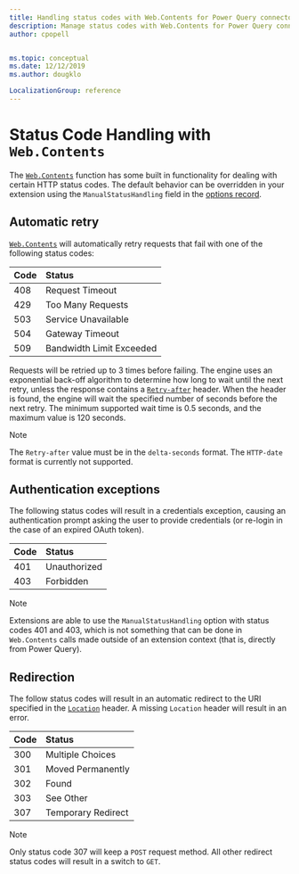 ```yaml
---
title: Handling status codes with Web.Contents for Power Query connectors
description: Manage status codes with Web.Contents for Power Query connectors
author: cpopell


ms.topic: conceptual
ms.date: 12/12/2019
ms.author: dougklo

LocalizationGroup: reference
---
```


# Status Code Handling with `Web.Contents`

The [`Web.Contents`](/powerquery-m/web-contents) function has some built in functionality for dealing with certain HTTP status codes. The default behavior can be overridden in your extension using the `ManualStatusHandling` field in the [options record](/powerquery-m/web-contents#__toc360793395).

## Automatic retry

[`Web.Contents`](/powerquery-m/web-contents) will automatically retry requests that fail with one of the following status codes:

| Code | Status                     |
|:-----|:---------------------------|
| 408  | Request Timeout            |
| 429  | Too Many Requests          |
| 503  | Service Unavailable        |
| 504  | Gateway Timeout            |
| 509  | Bandwidth Limit Exceeded   |

Requests will be retried up to 3 times before failing. The engine uses an exponential back-off algorithm to determine how long to wait until the next retry, unless the response contains a [`Retry-after`](https://www.w3.org/Protocols/rfc2616/rfc2616-sec14.html#sec14.37) header. When the header is found, the engine will wait the specified number of seconds before the next retry. The minimum supported wait time is 0.5 seconds, and the maximum value is 120 seconds.

>[!Note]
> The `Retry-after` value must be in the `delta-seconds` format. The `HTTP-date` format is currently not supported. 

## Authentication exceptions

The following status codes will result in a credentials exception, causing an authentication prompt asking the user to provide credentials (or re-login in the case of an expired OAuth token).

| Code | Status         |
|:-----|:---------------|
| 401  | Unauthorized   |
| 403  | Forbidden      |

>[!Note]
> Extensions are able to use the `ManualStatusHandling` option with status codes 401 and 403, which is not something that can be done in `Web.Contents` calls made outside of an extension context (that is, directly from Power Query).

## Redirection

The follow status codes will result in an automatic redirect to the URI specified in the [`Location`](https://www.w3.org/Protocols/rfc2616/rfc2616-sec14.html#sec14.30) header. A missing `Location` header will result in an error.

| Code | Status             |
|:-----|:-------------------|
| 300  | Multiple Choices   |
| 301  | Moved Permanently  |
| 302  | Found              |
| 303  | See Other          |
| 307  | Temporary Redirect |

>[!Note]
> Only status code 307 will keep a `POST` request method. All other redirect status codes will result in a switch to `GET`.
